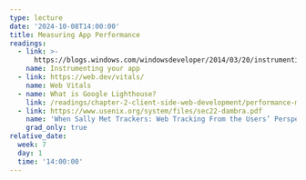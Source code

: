 ```yaml
---
type: lecture
date: '2024-10-08T14:00:00'
title: Measuring App Performance
readings:
  - link: >-
      https://blogs.windows.com/windowsdeveloper/2014/03/20/instrumenting-your-app-for-telemetry-and-analytics/
    name: Instrumenting your app
  - link: https://web.dev/vitals/
    name: Web Vitals
  - name: What is Google Lighthouse?
    link: /readings/chapter-2-client-side-web-development/performance-measurement/
  - link: https://www.usenix.org/system/files/sec22-dambra.pdf
    name: 'When Sally Met Trackers: Web Tracking From the Users’ Perspective'
    grad_only: true
relative_date:
  week: 7
  day: 1
  time: '14:00:00'
---
```

